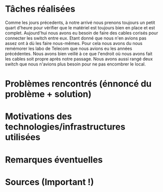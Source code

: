 # Tâches réalisées

Comme les jours précedents, à notre arrivé nous prenons toujours un petit quart d'heure pour vérifier que le matériel est toujours bien en place et est complet. 
Aujourd'hui nous avons eu besoin de faire des cables corisés pour connecter les switch entre eux. 
Etant donné que nous n'en avions pas assez ont à dù les faire nous-mêmes. Pour cela nous avons du nous remémorer les labo de Telecom que nous avions eu les années précédentes.
Nous avons bien veillé à ce que l'endroit où nous avons fait les cables soit propre après notre passage. 
Nous avons aussi rangé deux switch que nous n'avions plus besoin pour ne pas encombrer le local. 

# Problèmes rencontrés (énnoncé du problème + solution)

# Motivations des technologies/infrastructures utilisées

# Remarques éventuelles

# Sources (Important !)
